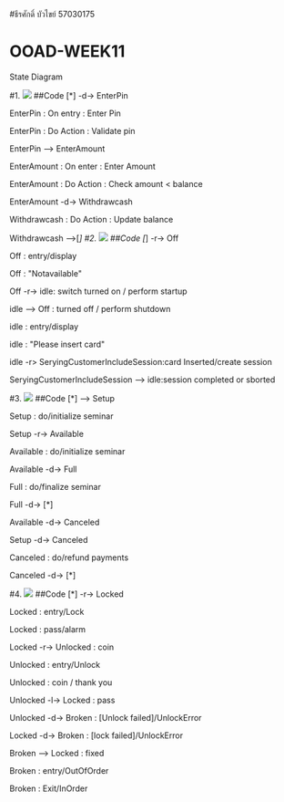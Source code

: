#ธีรศักดิ์ บัวไขย์ 57030175
# OOAD-WEEK11
State Diagram

#1.
![](http://www.plantuml.com/plantuml/img/YzQALT1DqRLJSCqhIIqAoCpZWZ4Kh1JyynHIyqgAAe5CiAW2chnBle9ZSabcFeWTbfYJcP9OagfGWAn65sQoOsv-QLu95n8RRZxGN9ZvM5KXs-ASaPgShP08aR9HI4hCISnBJaNH0FPDU6P9HafHOdboOd465p87pRpG0h2ROUQWg0IwFLeh5W00)
##Code
[*] -d-> EnterPin

EnterPin : On entry : Enter Pin

EnterPin : Do Action : Validate pin

EnterPin --> EnterAmount

EnterAmount : On enter : Enter Amount

EnterAmount : Do Action : Check amount < balance

EnterAmount -d-> Withdrawcash

Withdrawcash : Do Action : Update balance

Withdrawcash -->[*]
#2.
![](http://www.plantuml.com/plantuml/img/VO-nRiCm34HtVyN1Om33kuSidRAq0Jm66HI9hWN8aa5I2VptjMK7A3fquC3ZkoDvEztHS7F6rp1KQw43HUMbTLxcO9P3gp-JcgVnmJm2rKKiBky2TP2NLpj2CqToI14jPk8XyGHHmvhdQWFHx7lMl3UwDh_OCQjBhxZ3VmyvnFeQo0Z1Ho5MMCEkFjBvZ9vuyV7x8ukcYVWIRSYEUXBnANORZ4inacijar62xCFgNsivlJnxuB1fcWFfzWH37ccBHFK3)
##Code
[*] -r-> Off

Off : entry/display

Off : "Notavailable"

Off -r-> idle: switch turned on / perform startup

idle --> Off : turned off / perform shutdown

idle : entry/display

idle : "Please insert card"

idle -r> SeryingCustomerIncludeSession:card Inserted/create session

SeryingCustomerIncludeSession --> idle:session completed or sborted 


#3.
![](http://www.plantuml.com/plantuml/img/YzQALT3LjLC8JYqfBU02amfM2Ydv-fbvcIMPYJcPLQaAnQcvcNc9HL1PtIAWSiUonCoSnAISL2uu2wSsX0hT5A1MjzAS72uG0T6G1bI3eXmi1LOPhHMBhjavCIyvDISr1UOM534O0s9mKMfQQLwAGa5YPMvgNaanGXPcDW00)
##Code
[*] --> Setup

Setup : do/initialize seminar

Setup -r-> Available

Available : do/initialize seminar

Available -d-> Full

Full : do/finalize seminar

Full -d-> [*]

Available -d-> Canceled

Setup -d-> Canceled

Canceled : do/refund payments

Canceled -d-> [*]

#4.
![](http://www.plantuml.com/plantuml/img/TP0n2yCW48LtVyND1N7lqA6GeL38r2baa6Yen9xbOY3vzqcZKLle9FUzztodpQa5Jlm2TzSDMh5mm1aqUbh4PypiBSTHI2lfTR0z-a1xE3fda1Lpk2K0zkC30VufSO35JLdZDYqJ6mjDRTgLtA1nqvh0ePV6QjN6beh8KLhlE_3N7YsyhExDlFr72eUNr9El-vgKfgnKi_7YXZjT0G00)
##Code
[*] -r-> Locked

Locked : entry/Lock

Locked : pass/alarm

Locked -r-> Unlocked : coin

Unlocked : entry/Unlock

Unlocked : coin / thank you

Unlocked -l-> Locked : pass

Unlocked -d-> Broken : [Unlock failed]/UnlockError

Locked -d-> Broken : [lock failed]/UnlockError

Broken --> Locked : fixed

Broken : entry/OutOfOrder

Broken : Exit/InOrder

